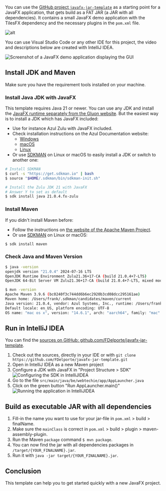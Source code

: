 You can use the [GitHub project `javafx-jar-template`](https://github.com/FDelporte/javafx-jar-template) as a starting point for a JavaFX application, that gets build as a FAT JAR (a JAR with all dependencies). It contains a small JavaFX demo application with the TilesFX dependency and the necessary plugins in the `pom.xml` file.

![alt](youtube:PbrKf7d566w)

You can use Visual Studio Code or any other IDE for this project, the video and descriptions below are created with IntelliJ IDEA.

![Screenshot of a JavaFX demo application displaying the GUI](/images/2024/jfx-template/running-app.png)

## Install JDK and Maven

Make sure you have the requirement tools installed on your machine.

### Install Java JDK with JavaFX

This template requires Java 21 or newer. You can use any JDK and install the [JavaFX runtime separately from the Gluon website](https://gluonhq.com/products/javafx/). But the easiest way is to install a JDK which has JavaFX included:

* Use for instance Azul Zulu with JavaFX included.
* Check installation instructions on the Azul Documentation website:
    * [Windows](https://docs.azul.com/core/install/windows)
    * [macOS](https://docs.azul.com/core/install/macos)
    * [Linux](https://docs.azul.com/core/install/debian)
* Or use [SDKMAN](https://sdkman.io/) on Linux or macOS to easily install a JDK or switch to another one:
```bash
# Install SDKMAN 
$ curl -s "https://get.sdkman.io" | bash
$ source "$HOME/.sdkman/bin/sdkman-init.sh"

# Install the Zulu JDK 21 with JavaFX 
# Answer Y to set as default
$ sdk install java 21.0.4.fx-zulu
```

### Install Maven

If you didn't install Maven before:

* Follow the instructions on [the website of the Apache Maven Project](https://maven.apache.org/install.html).
* Or use [SDKMAN](https://sdkman.io/) on Linux or macOS:
```bash
$ sdk install maven
```

### Check Java and Maven Version

```bash
$ java -version
openjdk version "21.0.4" 2024-07-16 LTS
OpenJDK Runtime Environment Zulu21.36+17-CA (build 21.0.4+7-LTS)
OpenJDK 64-Bit Server VM Zulu21.36+17-CA (build 21.0.4+7-LTS, mixed mode, sharing)

$ mvn -version
Apache Maven 3.9.6 (bc0240f3c744dd6b6ec2920b3cd08dcc295161ae)
Maven home: /Users/frank/.sdkman/candidates/maven/current
Java version: 21.0.4, vendor: Azul Systems, Inc., runtime: /Users/frank/.sdkman/candidates/java/21.0.4.fx-zulu/zulu-21.jdk/Contents/Home
Default locale: en_US, platform encoding: UTF-8
OS name: "mac os x", version: "14.6.1", arch: "aarch64", family: "mac"
```

## Run in IntelliJ IDEA

You can find the [sources on GitHub: github.com/FDelporte/javafx-jar-template](https://github.com/FDelporte/javafx-jar-template).

1. Check out the sources, directly in your IDE or with `git clone https://github.com/FDelporte/javafx-jar-template.git`
1. Open in IntelliJ IDEA as a new Maven project
1. Configure a JDK with JavaFX in "Project Structure > SDK"
   ![Configuring the SDK in IntelliJIDEA](/images/2024/jfx-template/intellijidea-project-sdk.png)
1. Go to the file `src/main/java/be/webtechie/app/AppLauncher.java`
1. Click on the green button "Run AppLauncher.main()"
   ![Running the application in IntelliJIDEA](/images/2024/jfx-template/intellijidea-run-app.png)

## Build as executable JAR with all dependencies

1. Fill-in the name you want to use for your jar-file in `pom.xml` > build > finalName.
1. Make sure the `mainClass` is correct in `pom.xml` > build > plugin > maven-assembly-plugin.
1. Run the Maven `package` command `$ mvn package`.
1. You can now find the jar with all dependencies packages in `/target/{YOUR_FINALNAME}.jar`.
1. Run it with `java -jar target/{YOUR_FINALNAME}.jar`.

## Conclusion

This template can help you to get started quickly with a new JavaFX project.

